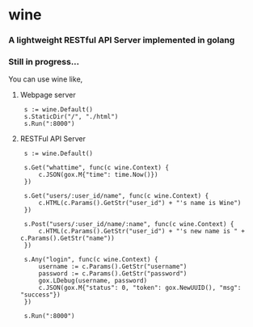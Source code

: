 # wine
### A lightweight RESTful API Server implemented in golang
### Still in progress...

You can use wine like,   

1. Webpage server  
		
		s := wine.Default()
        s.StaticDir("/", "./html")
        s.Run(":8000")
        
2. RESTFul API Server  

        s := wine.Default()
    
    	s.Get("whattime", func(c wine.Context) {
    		c.JSON(gox.M{"time": time.Now()})
    	})
    
    	s.Get("users/:user_id/name", func(c wine.Context) {
    		c.HTML(c.Params().GetStr("user_id") + "'s name is Wine")
    	})
    
    	s.Post("users/:user_id/name/:name", func(c wine.Context) {
    		c.HTML(c.Params().GetStr("user_id") + "'s new name is " + c.Params().GetStr("name"))
    	})
    
    	s.Any("login", func(c wine.Context) {
    		username := c.Params().GetStr("username")
    		password := c.Params().GetStr("password")
    		gox.LDebug(username, password)
    		c.JSON(gox.M{"status": 0, "token": gox.NewUUID(), "msg": "success"})
    	})
    
    	s.Run(":8000")
        	
 
  